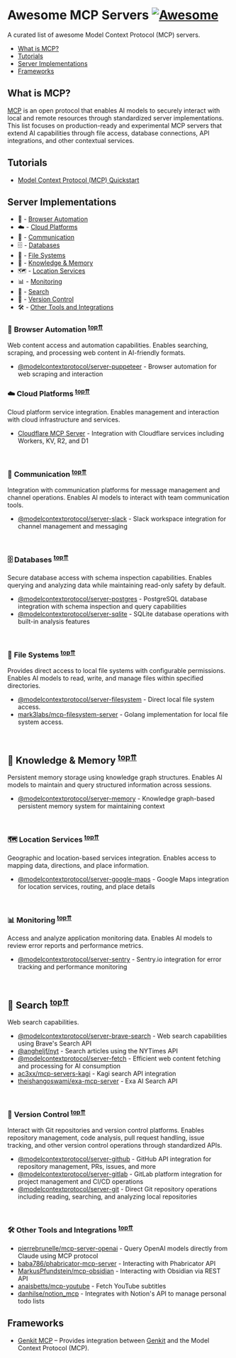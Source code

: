 # Awesome MCP Servers [![Awesome](https://awesome.re/badge.svg)](https://awesome.re)

A curated list of awesome Model Context Protocol (MCP) servers.

* [What is MCP?](#what-is-mcp)
* [Tutorials](#tutorials)
* [Server Implementations](#server-implementations)
* [Frameworks](#frameworks)

## What is MCP?

[MCP](https://modelcontextprotocol.io/) is an open protocol that enables AI models to securely interact with local and remote resources through standardized server implementations. This list focuses on production-ready and experimental MCP servers that extend AI capabilities through file access, database connections, API integrations, and other contextual services.

## Tutorials

* [Model Context Protocol (MCP) Quickstart](https://glama.ai/blog/2024-11-25-model-context-protocol-quickstart)

## Server Implementations

* 📂 - [Browser Automation](#browser-automation)
* ☁️ - [Cloud Platforms](#cloud-platforms)
* 💬 - [Communication](#communication)
* 🗄️ - [Databases](#databases)
* 📂 - [File Systems](#file-systems)
* 🧠 - [Knowledge & Memory](#knowledge--memory)
* 🗺️ - [Location Services](#location-services)
* 📊 - [Monitoring](#monitoring)
* 🔎 - [Search](#search)
* 🔄 - [Version Control](#version-control)
* 🛠️ - [Other Tools and Integrations](#other-tools-and-integrations)

### 📂 <a name="browser-automation"></a>Browser Automation <sup>[top⇈](#server-implementations)</sup>

Web content access and automation capabilities. Enables searching, scraping, and processing web content in AI-friendly formats.
- [@modelcontextprotocol/server-puppeteer](https://github.com/modelcontextprotocol/servers/tree/main/src/puppeteer) - Browser automation for web scraping and interaction


### ☁️ <a name="cloud-platforms"></a>Cloud Platforms <sup>[top⇈](#server-implementations)</sup>

Cloud platform service integration. Enables management and interaction with cloud infrastructure and services.

- [Cloudflare MCP Server](https://github.com/cloudflare/mcp-server-cloudflare) - Integration with Cloudflare services including Workers, KV, R2, and D1

<br />

### 💬 <a name="communication"></a>Communication <sup>[top⇈](#server-implementations)</sup>

Integration with communication platforms for message management and channel operations. Enables AI models to interact with team communication tools.

- [@modelcontextprotocol/server-slack](https://github.com/modelcontextprotocol/servers/tree/main/src/slack) - Slack workspace integration for channel management and messaging

<br />

### 🗄️ <a name="databases"></a>Databases <sup>[top⇈](#server-implementations)</sup>

Secure database access with schema inspection capabilities. Enables querying and analyzing data while maintaining read-only safety by default.

- [@modelcontextprotocol/server-postgres](https://github.com/modelcontextprotocol/servers/tree/main/src/postgres) - PostgreSQL database integration with schema inspection and query capabilities
- [@modelcontextprotocol/server-sqlite](https://github.com/modelcontextprotocol/servers/tree/main/src/sqlite) - SQLite database operations with built-in analysis features

<br />

### 📂 <a name="file-systems"></a>File Systems <sup>[top⇈](#server-implementations)</sup>

Provides direct access to local file systems with configurable permissions. Enables AI models to read, write, and manage files within specified directories.

- [@modelcontextprotocol/server-filesystem](https://github.com/modelcontextprotocol/servers/tree/main/src/filesystem) - Direct local file system access.
- [mark3labs/mcp-filesystem-server](https://github.com/mark3labs/mcp-filesystem-server) - Golang implementation for local file system access.

<br />

## 🧠 <a name="knowledge--memory"></a>Knowledge & Memory <sup>[top⇈](#server-implementations)</sup>

Persistent memory storage using knowledge graph structures. Enables AI models to maintain and query structured information across sessions.
- [@modelcontextprotocol/server-memory](https://github.com/modelcontextprotocol/servers/tree/main/src/memory) - Knowledge graph-based persistent memory system for maintaining context

<br />

### 🗺️ <a name="location-services"></a>Location Services <sup>[top⇈](#server-implementations)</sup>

Geographic and location-based services integration. Enables access to mapping data, directions, and place information.

- [@modelcontextprotocol/server-google-maps](https://github.com/modelcontextprotocol/servers/tree/main/src/google-maps) - Google Maps integration for location services, routing, and place details


<br />

### 📊 <a name="monitoring"></a>Monitoring <sup>[top⇈](#server-implementations)</sup>

Access and analyze application monitoring data. Enables AI models to review error reports and performance metrics.

- [@modelcontextprotocol/server-sentry](https://github.com/modelcontextprotocol/servers/tree/main/src/sentry) - Sentry.io integration for error tracking and performance monitoring

<br />

## 🔎 <a name="search"></a>Search <sup>[top⇈](#server-implementations)</sup>

Web search capabilities.

- [@modelcontextprotocol/server-brave-search](https://github.com/modelcontextprotocol/servers/tree/main/src/brave-search) - Web search capabilities using Brave's Search API
- [@angheljf/nyt](https://github.com/angheljf/nyt) - Search articles using the NYTimes API
- [@modelcontextprotocol/server-fetch](https://github.com/modelcontextprotocol/servers/tree/main/src/fetch) - Efficient web content fetching and processing for AI consumption
- [ac3xx/mcp-servers-kagi](https://github.com/ac3xx/mcp-servers-kagi) - Kagi search API integration
- [theishangoswami/exa-mcp-server](https://github.com/theishangoswami/exa-mcp-server) - Exa AI Search API


<br />

### 🔄 <a name="version-control"></a>Version Control <sup>[top⇈](#server-implementations)</sup>

Interact with Git repositories and version control platforms. Enables repository management, code analysis, pull request handling, issue tracking, and other version control operations through standardized APIs.

- [@modelcontextprotocol/server-github](https://github.com/modelcontextprotocol/servers/tree/main/src/github) - GitHub API integration for repository management, PRs, issues, and more
- [@modelcontextprotocol/server-gitlab](https://github.com/modelcontextprotocol/servers/tree/main/src/gitlab) - GitLab platform integration for project management and CI/CD operations
- [@modelcontextprotocol/server-git](https://github.com/modelcontextprotocol/servers/tree/main/src/git) - Direct Git repository operations including reading, searching, and analyzing local repositories

<br />


### 🛠️ <a name="other-tools-and-integrations"></a>Other Tools and Integrations <sup>[top⇈](#server-implementations)</sup>

- [pierrebrunelle/mcp-server-openai](https://github.com/pierrebrunelle/mcp-server-openai) - Query OpenAI models directly from Claude using MCP protocol
- [baba786/phabricator-mcp-server](https://github.com/baba786/phabricator-mcp-server) - Interacting with Phabricator API
- [MarkusPfundstein/mcp-obsidian](https://github.com/MarkusPfundstein/mcp-obsidian) - Interacting with Obsidian via REST API
- [anaisbetts/mcp-youtube](https://github.com/anaisbetts/mcp-youtube) - Fetch YouTube subtitles
- [danhilse/notion_mcp](https://github.com/danhilse/notion_mcp) - Integrates with Notion's API to manage personal todo lists

## Frameworks

- [Genkit MCP](https://github.com/firebase/genkit/tree/main/js/plugins/mcp) – Provides integration between [Genkit](https://github.com/firebase/genkit/tree/main) and the Model Context Protocol (MCP).
